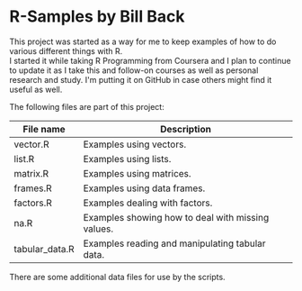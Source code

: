 # R-Samples by Bill Back

This project was started as a way for me to keep examples of how to do various different things with R.  
I started it while taking R Programming from Coursera and I plan to continue to update it as I take this
and follow-on courses as well as personal research and study.  I'm putting it on GitHub in case others
might find it useful as well.

The following files are part of this project:

| File name      | Description                                           |
| -------------- | ----------------------------------------------------- |
| vector.R       | Examples using vectors.                               |
| list.R         | Examples using lists.                                 |
| matrix.R       | Examples using matrices.                              |
| frames.R       | Examples using data frames.                           |
| factors.R      | Examples dealing with factors.                        |
| na.R           | Examples showing how to deal with missing values.     |
| tabular_data.R | Examples reading and manipulating tabular data.       |

There are some additional data files for use by the scripts.
